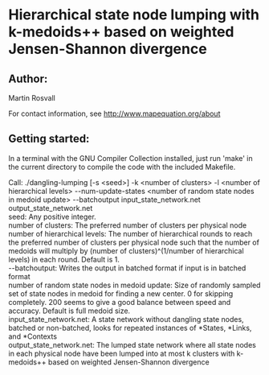 # Hierarchical state node lumping with k-medoids++ based on weighted Jensen-Shannon divergence

## Author:

Martin Rosvall

For contact information, see http://www.mapequation.org/about


## Getting started:

In a terminal with the GNU Compiler Collection installed,
just run 'make' in the current directory to compile the
code with the included Makefile.


Call: ./dangling-lumping [-s \<seed\>] -k \<number of clusters\>  -l \<number of hierarchical levels\> --num-update-states \<number of random state nodes in medoid update\> --batchoutput input_state_network.net output_state_network.net  
seed: Any positive integer.  
number of clusters: The preferred number of clusters per physical node  
number of hierarchical levels: The number of hierarchical rounds to reach the preferred number of clusters per physical node such that the number of medoids will multiply by (number of clusters)^(1/number of hierarchical levels) in each round. Default is 1.  
--batchoutput: Writes the output in batched format if input is in batched format  
number of random state nodes in medoid update: Size of randomly sampled set of state nodes in medoid for finding a new center. 0 for skipping completely. 200 seems to give a good balance between speed and accuracy. Default is full medoid size.   
input_state_network.net: A state network without dangling state nodes, batched or non-batched, looks for repeated instances of *States, *Links, and *Contexts  
output_state_network.net: The lumped state network where all state nodes in each physical node have been lumped into at most k clusters with k-medoids++ based on weighted Jensen-Shannon divergence  